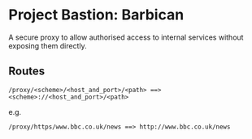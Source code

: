 # Project Bastion: Barbican

A secure proxy to allow authorised access to internal services without exposing them directly.


## Routes

```
/proxy/<scheme>/<host_and_port>/<path> ==> <scheme>://<host_and_port>/<path>
```

e.g. 
```
/proxy/https/www.bbc.co.uk/news ==> http://www.bbc.co.uk/news
```
